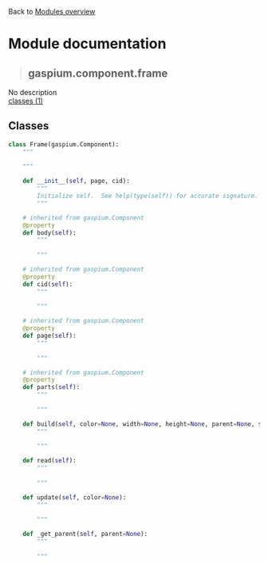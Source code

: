 Back to [Modules overview](https://github.com/pyrustic/gaspium/blob/master/docs/modules/README.md)
  
# Module documentation
>## gaspium.component.frame
No description
<br>
[classes (1)](https://github.com/pyrustic/gaspium/blob/master/docs/modules/content/gaspium.component.frame/classes.md)


## Classes
```python
class Frame(gaspium.Component):
    """
    
    """

    def __init__(self, page, cid):
        """
        Initialize self.  See help(type(self)) for accurate signature.
        """

    # inherited from gaspium.Component
    @property
    def body(self):
        """
        
        """

    # inherited from gaspium.Component
    @property
    def cid(self):
        """
        
        """

    # inherited from gaspium.Component
    @property
    def page(self):
        """
        
        """

    # inherited from gaspium.Component
    @property
    def parts(self):
        """
        
        """

    def build(self, color=None, width=None, height=None, parent=None, side='top', anchor='center', padx=0, pady=0, expand=False, fill='x'):
        """
        
        """

    def read(self):
        """
        
        """

    def update(self, color=None):
        """
        
        """

    def _get_parent(self, parent=None):
        """
        
        """

```

